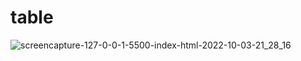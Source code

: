 # table
![screencapture-127-0-0-1-5500-index-html-2022-10-03-21_28_16](https://user-images.githubusercontent.com/114661364/193623557-cf4d55c5-a8dd-4e23-8641-12c1ab919b20.png)

